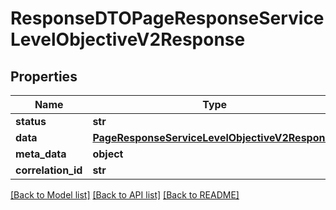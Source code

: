 # ResponseDTOPageResponseServiceLevelObjectiveV2Response

## Properties
Name | Type | Description | Notes
------------ | ------------- | ------------- | -------------
**status** | **str** |  | [optional] 
**data** | [**PageResponseServiceLevelObjectiveV2Response**](PageResponseServiceLevelObjectiveV2Response.md) |  | [optional] 
**meta_data** | **object** |  | [optional] 
**correlation_id** | **str** |  | [optional] 

[[Back to Model list]](../README.md#documentation-for-models) [[Back to API list]](../README.md#documentation-for-api-endpoints) [[Back to README]](../README.md)


